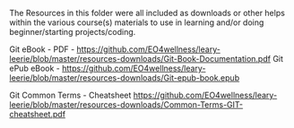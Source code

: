 The Resources in this folder were all included as downloads or other helps within the various course(s) materials to use in learning and/or doing beginner/starting projects/coding. 

Git eBook - PDF - https://github.com/EO4wellness/leary-leerie/blob/master/resources-downloads/Git-Book-Documentation.pdf
Git ePub eBook - https://github.com/EO4wellness/leary-leerie/blob/master/resources-downloads/Git-epub-book.epub 

Git Common Terms - Cheatsheet https://github.com/EO4wellness/leary-leerie/blob/master/resources-downloads/Common-Terms-GIT-cheatsheet.pdf
